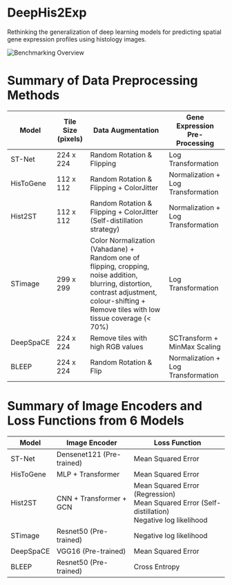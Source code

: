 # DeepHis2Exp

Rethinking the generalization of deep learning models for predicting spatial gene expression profiles using histology images.

![Benchmarking Overview]('./Figures/Cover.png')

# Summary of Data Preprocessing Methods

| **Model** | **Tile Size (pixels)** | **Data Augmentation**                                        | **Gene Expression Pre-Processing** |
| --------- | ---------------------- | ------------------------------------------------------------ | ---------------------------------- |
| ST-Net    | 224 x 224              | Random Rotation & Flipping                                   | Log Transformation                 |
| HisToGene | 112 x 112              | Random Rotation & Flipping + ColorJitter                     | Normalization + Log Transformation |
| Hist2ST   | 112 x 112              | Random Rotation & Flipping + ColorJitter (Self-distillation strategy) | Normalization + Log Transformation |
| STimage   | 299 x 299              | Color Normalization (Vahadane) + Random one of flipping, cropping, noise addition, blurring, distortion, contrast adjustment, colour-shifting + Remove tiles with low tissue coverage (< 70%) | Log Transformation                 |
| DeepSpaCE | 224 x 224              | Remove tiles with high RGB values                            | SCTransform + MinMax Scaling       |
| BLEEP     | 224 x 224              | Random Rotation & Flip                                       | Normalization + Log Transformation |

# Summary of Image Encoders and Loss Functions from 6 Models

| **Model** | **Image Encoder**         | **Loss Function**                                            |
| --------- | ------------------------- | ------------------------------------------------------------ |
| ST-Net    | Densenet121 (Pre-trained) | Mean Squared Error                                           |
| HisToGene | MLP + Transformer         | Mean Squared Error                                           |
| Hist2ST   | CNN + Transformer + GCN   | Mean Squared Error (Regression) <br />Mean Squared Error (Self-distillation)<br />Negative log likelihood |
| STimage   | Resnet50 (Pre-trained)    | Negative log likelihood                                      |
| DeepSpaCE | VGG16 (Pre-trained)       | Mean Squared Error                                           |
| BLEEP     | Resnet50 (Pre-trained)    | Cross Entropy                                                |


